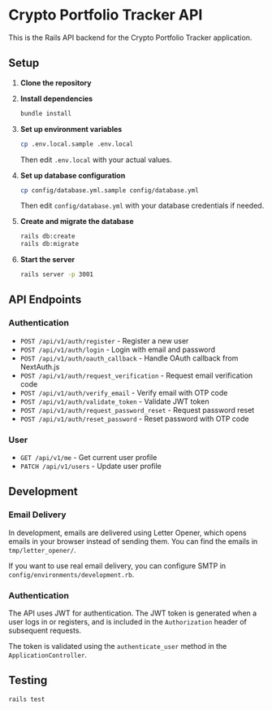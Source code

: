 # Crypto Portfolio Tracker API

This is the Rails API backend for the Crypto Portfolio Tracker application.

## Setup

1. **Clone the repository**

2. **Install dependencies**
   ```bash
   bundle install
   ```

3. **Set up environment variables**
   ```bash
   cp .env.local.sample .env.local
   ```
   Then edit `.env.local` with your actual values.

4. **Set up database configuration**
   ```bash
   cp config/database.yml.sample config/database.yml
   ```
   Then edit `config/database.yml` with your database credentials if needed.

5. **Create and migrate the database**
   ```bash
   rails db:create
   rails db:migrate
   ```

6. **Start the server**
   ```bash
   rails server -p 3001
   ```

## API Endpoints

### Authentication

- `POST /api/v1/auth/register` - Register a new user
- `POST /api/v1/auth/login` - Login with email and password
- `POST /api/v1/auth/oauth_callback` - Handle OAuth callback from NextAuth.js
- `POST /api/v1/auth/request_verification` - Request email verification code
- `POST /api/v1/auth/verify_email` - Verify email with OTP code
- `POST /api/v1/auth/validate_token` - Validate JWT token
- `POST /api/v1/auth/request_password_reset` - Request password reset
- `POST /api/v1/auth/reset_password` - Reset password with OTP code

### User

- `GET /api/v1/me` - Get current user profile
- `PATCH /api/v1/users` - Update user profile

## Development

### Email Delivery

In development, emails are delivered using Letter Opener, which opens emails in your browser instead of sending them. You can find the emails in `tmp/letter_opener/`.

If you want to use real email delivery, you can configure SMTP in `config/environments/development.rb`.

### Authentication

The API uses JWT for authentication. The JWT token is generated when a user logs in or registers, and is included in the `Authorization` header of subsequent requests.

The token is validated using the `authenticate_user` method in the `ApplicationController`.

## Testing

```bash
rails test
```
